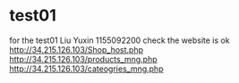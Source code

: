 # test01
for the test01
Liu Yuxin 1155092200
check the website is ok
http://34.215.126.103/Shop_host.php
http://34.215.126.103/products_mng.php
http://34.215.126.103/cateogries_mng.php
